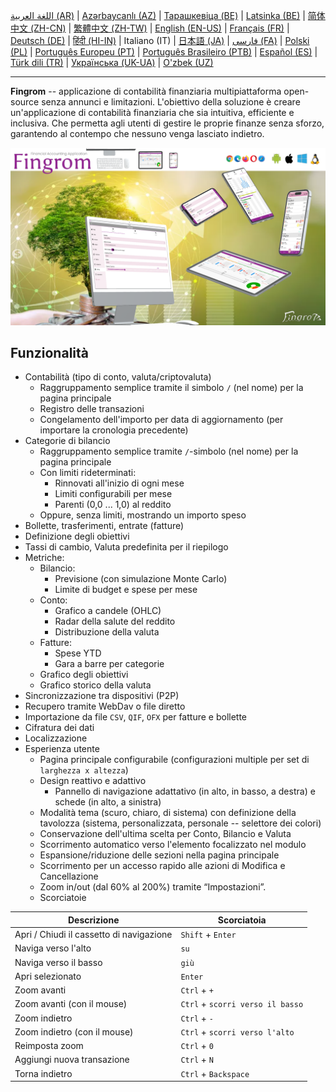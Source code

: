 [اللغة العربية (AR)](./about_ar.md) |
[Azərbaycanlı (AZ)](./about_az.md) |
[Тарашкевіца (BE)](./about_be.md) |
[Latsinka (BE)](./about_be_EU.md) |
[简体中文 (ZH-CN)](./about_zh.md) |
[繁體中文 (ZH-TW)](./about_zh_TW.md) |
[English (EN-US)](./about_en.md) |
[Français (FR)](./about_fr.md) |
[Deutsch (DE)](./about_de.md) |
[हिंदी (HI-IN)](./about_hi.md) |
Italiano (IT) |
[日本語 (JA)](./about_ja.md) |
[فارسی (FA)](./about_fa.md) |
[Polski (PL)](./about_pl.md) |
[Português Europeu (PT)](./about_pt.md) |
[Português Brasileiro (PTB)](./about_pt_BR.md) |
[Español (ES)](./about_es.md) |
[Türk dili (TR)](./about_tr.md) |
[Українська (UK-UA)](./about_uk.md) |
[O'zbek (UZ)](./about_uz.md)

---

**Fingrom** -- applicazione di contabilità finanziaria multipiattaforma open-source senza annunci e limitazioni.
L'obiettivo della soluzione è creare un'applicazione di contabilità finanziaria che sia intuitiva, efficiente e inclusiva. 
Che permetta agli utenti di gestire le proprie finanze senza sforzo, garantendo al contempo che nessuno venga lasciato indietro.

[![Guarda il video](../images/presentation_en.png)](https://youtu.be/sNTbpILLsOw)

## Funzionalità
- Contabilità (tipo di conto, valuta/criptovaluta)
  - Raggruppamento semplice tramite il simbolo `/` (nel nome) per la pagina principale
  - Registro delle transazioni
  - Congelamento dell'importo per data di aggiornamento (per importare la cronologia precedente)
- Categorie di bilancio
  - Raggruppamento semplice tramite `/`-simbolo (nel nome) per la pagina principale
  - Con limiti rideterminati:
    - Rinnovati all'inizio di ogni mese
    - Limiti configurabili per mese
    - Parenti (0,0 ... 1,0) al reddito
  - Oppure, senza limiti, mostrando un importo speso
- Bollette, trasferimenti, entrate (fatture)
- Definizione degli obiettivi
- Tassi di cambio, Valuta predefinita per il riepilogo
- Metriche: 
  - Bilancio:
    - Previsione (con simulazione Monte Carlo)
    - Limite di budget e spese per mese
  - Conto:
    - Grafico a candele (OHLC)
    - Radar della salute del reddito
    - Distribuzione della valuta
  - Fatture:
    - Spese YTD
    - Gara a barre per categorie
  - Grafico degli obiettivi
  - Grafico storico della valuta
- Sincronizzazione tra dispositivi (P2P) 
- Recupero tramite WebDav o file diretto
- Importazione da file `CSV`, `QIF`, `OFX` per fatture e bollette
- Cifratura dei dati
- Localizzazione
- Esperienza utente
  - Pagina principale configurabile (configurazioni multiple per set di `larghezza x altezza`)
  - Design reattivo e adattivo
    - Pannello di navigazione adattativo (in alto, in basso, a destra) e schede (in alto, a sinistra)
  - Modalità tema (scuro, chiaro, di sistema) con definizione della tavolozza (sistema, personalizzata, personale -- selettore dei colori)
  - Conservazione dell'ultima scelta per Conto, Bilancio e Valuta
  - Scorrimento automatico verso l'elemento focalizzato nel modulo
  - Espansione/riduzione delle sezioni nella pagina principale
  - Scorrimento per un accesso rapido alle azioni di Modifica e Cancellazione
  - Zoom in/out (dal 60% al 200%) tramite “Impostazioni”.
  - Scorciatoie

| Descrizione                              | Scorciatoia                    |
| ---------------------------------------- | ------------------------------ |
| Apri / Chiudi il cassetto di navigazione | `Shift` + `Enter`              |
| Naviga verso l'alto                      | `su`                           |
| Naviga verso il basso                    | `giù`                          |
| Apri selezionato                         | `Enter`                        |
| Zoom avanti                              | `Ctrl` + `+`                   |
| Zoom avanti (con il mouse)             | `Ctrl` + `scorri verso il basso` |
| Zoom indietro                            | `Ctrl` + `-`                   |
| Zoom indietro (con il mouse)             | `Ctrl` + `scorri verso l'alto` |
| Reimposta zoom                           | `Ctrl` + `0`                   |
| Aggiungi nuova transazione               | `Ctrl` + `N`                   |
| Torna indietro                           | `Ctrl` + `Backspace`           |
<!--
| Modifica elemento selezionato            | `Ctrl` + `E`                   |
| Elimina elemento selezionato             | `Ctrl` + `D`                   |
-->
